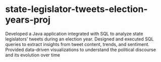 # state-legislator-tweets-election-years-proj

Developed a Java application integrated with SQL to analyze state legislators' tweets during an election year. Designed and executed SQL queries to extract insights from tweet content, trends, and sentiment. Provided data-driven visualizations to understand the political discourse and its evolution over time
